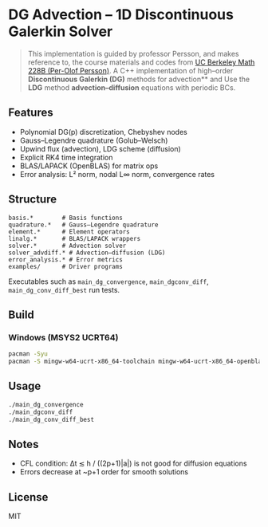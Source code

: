 # DG Advection – 1D Discontinuous Galerkin Solver
> This implementation is guided by professor Persson, and makes reference to, the course materials and codes from [UC Berkeley Math 228B (Per-Olof Persson)](https://persson.berkeley.edu/math228b/).
A C++ implementation of high–order **Discontinuous Galerkin (DG)** methods for advection** and Use the **LDG** method **advection–diffusion** equations with periodic BCs. 

## Features
- Polynomial DG(p) discretization, Chebyshev nodes
- Gauss–Legendre quadrature (Golub–Welsch)
- Upwind flux (advection), LDG scheme (diffusion)
- Explicit RK4 time integration
- BLAS/LAPACK (OpenBLAS) for matrix ops
- Error analysis: L² norm, nodal L∞ norm, convergence rates

## Structure
```
basis.*        # Basis functions
quadrature.*   # Gauss–Legendre quadrature
element.*      # Element operators
linalg.*       # BLAS/LAPACK wrappers
solver.*       # Advection solver
solver_advdiff.* # Advection–diffusion (LDG)
error_analysis.* # Error metrics
examples/      # Driver programs
```
Executables such as `main_dg_convergence`, `main_dgconv_diff`, `main_dg_conv_diff_best` run tests.

## Build
### Windows (MSYS2 UCRT64)
```bash
pacman -Syu
pacman -S mingw-w64-ucrt-x86_64-toolchain mingw-w64-ucrt-x86_64-openblas mingw-w64-ucrt-x86_64-lapack 
```

## Usage
```bash
./main_dg_convergence
./main_dgconv_diff
./main_dg_conv_diff_best
```

## Notes
- CFL condition: Δt ≲ h / ((2p+1)|a|)  is not good for diffusion equations
- Errors decrease at ~p+1 order for smooth solutions

## License
MIT
